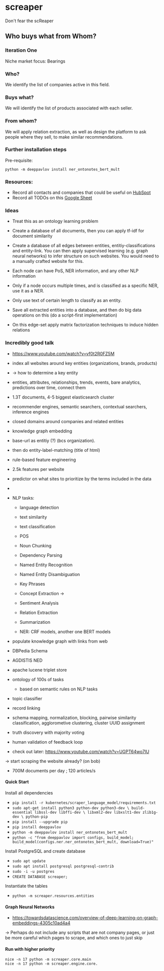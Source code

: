 # screaper
Don't fear the scReaper

## Who buys what from Whom?

### Iteration One

Niche market focus: Bearings

### Who?

We identify the list of companies active in this field.

### Buys what?

We will identify the list of products associated with each seller.

### From whom?

We will apply relation extraction, 
as well as design the platform to ask people where they sell, 
to make similar recommendations.

### Further installation steps

Pre-requisite:

```
python -m deeppavlov install ner_ontonotes_bert_mult
```

### Resources:

- Record all contacts and companies that could be useful on [HubSpot](https://app.hubspot.com/contacts/8785787/contacts/list/view/all/)
- Record all TODOs on this [Google Sheet](https://docs.google.com/spreadsheets/d/1li-v-0ilx5eAwvKL_c9rq0KBxRftTe_ss5y03LgVPT8/edit#gid=0)



### Ideas

- Treat this as an ontology learning problem

- Create a database of all documents, then you can apply tf-idf for document similarity
- Create a database of all edges between entities, entitiy-classifications and entity-link. You can then apply supervised learning (e.g. graph neural networks) to infer structure on such websites. You would need to a manually crafted website for this.
- Each node can have PoS, NER information, and any other NLP information
- Only if a node occurs multiple times, and is classified as a specific NER, use it as a NER. 
- Only use text of certain length to classify as an entity.
- Save all extracted entities into a database, and then do big data operations on this (do a script-first implementation) 
- On this edge-set apply matrix factorization techniques to induce hidden relations


### Incredibly good talk

- https://www.youtube.com/watch?v=vf0t2R0FZ5M 
- index all websites around key entities (organizations, brands, products)
- -> how to determine a key entity
- entities, attributes, relationships, trends, events, bare analytics, predictions over time, connect them
- 1.3T documents, 4-5 biggest elasticsearch cluster
- recommender engines, semantic searchers, contextual searchers, inference engines
- closed domains around companies and related entities
- knowledge graph embedding
- base-url as entitiy (?) (bcs organization).
- then do entity-label-matching (title of html)
- rule-based feature engineering
- 2.5k features per website
- predictor on what sites to prioritize by the terms included in the data
- 

- NLP tasks:
    - language detection
    - text similarity
    - text classification
    - POS
    - Noun Chunking
    - Dependency Parsing
    - Named Entity Recognition
    - Named Entity Disambiguation
    - Key Phrases
    - Concept Extraction ->
    - Sentiment Analysis
    - Relation Extraction
    - Summarization
    
    - NER: CRF models, another one BERT models

- populate knowledge graph with links from web
- DBPedia Schema
- AGDISTIS NED
- apache lucene triplet store

- ontology of 100s of tasks
    - based on semantic rules on NLP tasks
    
- topic classifier
- record linking 

- schema mapping, normalization, blocking, pairwise similarity classification, agglorometive clustering, cluster UUID assignment
- truth discovery with majority voting

- human validation of feedback loop

- check out later: https://www.youtube.com/watch?v=UGPT64wo7lU 

-> start scraping the website already? (on bob)
    
- 700M documents per day ; 120 articles/s 


#### Quick Start

Install all dependencies

- `pip install -r kubernetes/scraper_language_model/requirements.txt `
- `sudo apt-get install python3 python-dev python3-dev \
     build-essential libssl-dev libffi-dev \
     libxml2-dev libxslt1-dev zlib1g-dev \
     python-pip`
- `pip install --upgrade pip`
- `pip install deeppavlov`
- `python -m deeppavlov install ner_ontonotes_bert_mult`
- `python -c "from deeppavlov import configs, build_model; build_model(configs.ner.ner_ontonotes_bert_mult, download=True)"`

Install PostgreSQL and create database

- `sudo apt update`
- `sudo apt install postgresql postgresql-contrib`
- `sudo -i -u postgres`
- `CREATE DATABASE screaper;`

Instantiate the tables

- `python -m screaper.resources.entities`


#### Graph Neural Networks

- https://towardsdatascience.com/overview-of-deep-learning-on-graph-embeddings-4305c10ad4a4

-> Perhaps do not include any scripts that are not company pages, or just be more careful which pages to scrape, and which ones to just skip


#### Run with higher priority

``` 
nice -n 17 python -m screaper.core.main
nice -n 17 python -m screaper.engine.core.

```